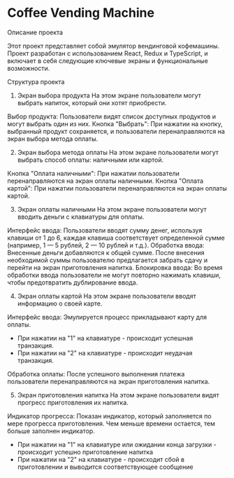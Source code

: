 # Coffee Vending Machine

Описание проекта

Этот проект представляет собой эмулятор вендинговой кофемашины. Проект разработан с использованием React, Redux и TypeScript, и включает в себя следующие ключевые экраны и функциональные возможности.

Структура проекта

1. Экран выбора продукта
   На этом экране пользователи могут выбрать напиток, который они хотят приобрести.

Выбор продукта: Пользователи видят список доступных продуктов и могут выбрать один из них.
Кнопка "Выбрать": При нажатии на кнопку, выбранный продукт сохраняется, и пользователи перенаправляются на экран выбора метода оплаты.

2. Экран выбора метода оплаты
   На этом экране пользователи могут выбрать способ оплаты: наличными или картой.

Кнопка "Оплата наличными": При нажатии пользователи перенаправляются на экран оплаты наличными.
Кнопка "Оплата картой": При нажатии пользователи перенаправляются на экран оплаты картой.

3. Экран оплаты наличными
   На этом экране пользователи могут вводить деньги с клавиатуры для оплаты.

Интерфейс ввода: Пользователи вводят сумму денег, используя клавиши от 1 до 6, каждая клавиша соответствует определенной сумме (например, 1 — 5 рублей, 2 — 10 рублей и т.д.).
Обработка ввода: Внесенные деньги добавляются к общей сумме. После внесения необходимой суммы пользователю предлагается забрать сдачу и перейти на экран приготовления напитка.
Блокировка ввода: Во время обработки ввода пользователи не могут повторно нажимать клавиши, чтобы предотвратить дублирование ввода.

4. Экран оплаты картой
   На этом экране пользователи вводят информацию о своей карте.

Интерфейс ввода: Эмулируется процесс прикладывают карту для оплаты.

- При нажатии на "1" на клавиатуре - происходит успешная транзакция.
- При нажатии на "2" на клавиатуре - происходит неудачая транзакция.

Обработка оплаты: После успешного выполнения платежа пользователи перенаправляются на экран приготовления напитка.

5. Экран приготовления напитка
   На этом экране пользователи видят прогресс приготовления их напитка.

Индикатор прогресса: Показан индикатор, который заполняется по мере прогресса приготовления. Чем меньше времени остается, тем больше заполнен индикатор.

- При нажатии на "1" на клавиатуре или ожидании конца загрузки - происходит успешно приготовление напитка
- При нажатии на "2" на клавиатуре - происходит сбой в приготовлении и выводится соответствующее сообщение
